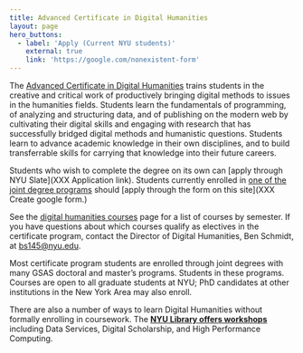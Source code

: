 ```yaml
---
title: Advanced Certificate in Digital Humanities
layout: page
hero_buttons:
  - label: 'Apply (Current NYU students)'
    external: true
    link: 'https://google.com/nonexistent-form'
---
```


The [Advanced Certificate in Digital Humanities](https://as.nyu.edu/content/nyu-as/as/departments/dhss/program/advanced-certificate.html) trains students in the creative and critical work of productively bringing digital methods to issues in the humanities fields. Students learn the fundamentals of programming,  of analyzing and structuring data, and of publishing on the modern web by cultivating their digital skills and engaging with research that has successfully bridged digital methods and humanistic questions. Students learn to advance academic knowledge in their own disciplines, and to build transferrable skills for carrying that knowledge into their future careers.

Students who wish to complete the degree on its own can [apply through NYU Slate](XXX Application link). Students currently enrolled in 
[one of the joint degree programs](/curriculum/certificate/joint-degrees) should [apply through the form on this site](XXX Create google form.)

See the [digital humanities courses](/curriculum/courses/) page for a list of courses by semester. If you have questions about which courses qualify as electives in the certificate program, contact the Director of Digital Humanities, Ben Schmidt, at bs145@nyu.edu.

Most certificate program students are enrolled through joint degrees with many GSAS doctoral and master’s programs. Students in these programs. Courses are open to all graduate students at NYU; PhD candidates at other institutions in the New York Area may also enroll.

There are also a number of ways to learn Digital Humanities without formally enrolling in coursework. The **[NYU Library offers workshops](https://nyu.libcal.com/)** including Data Services, Digital Scholarship, and High Performance Computing.
